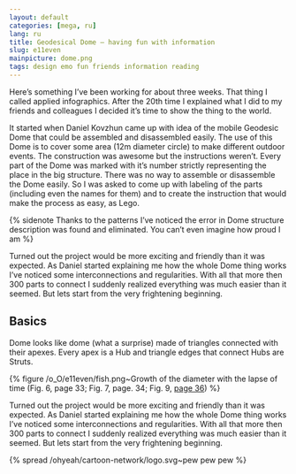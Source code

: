 ```yaml
---
layout: default
categories: [mega, ru]
lang: ru
title: Geodesical Dome — having fun with information
slug: e11even
mainpicture: dome.png
tags: design emo fun friends information reading 
---
```


Here’s something I’ve been working for about three weeks. That thing I called applied infographics. After the 20th time I explained what I did to my friends and colleagues I decided it’s time to show the thing to the world.

It started when Daniel Kovzhun came up with idea of the mobile Geodesic Dome that could be assembled and disassembled easily. The use of this Dome is to cover some area (12m diameter circle) to make different outdoor events. The construction was awesome but the instructions weren’t. Every part of the Dome was marked with it’s number strictly representing the place in the big structure. There was no way to assemble or disassemble the Dome easily. So I was asked to come up with labeling of the parts (including even the names for them) and to create the instruction that would make the process as easy, as Lego.

{% sidenote Thanks to the patterns I’ve noticed the error in Dome structure description was found and eliminated. You can’t even imagine how proud I am %}

Turned out the project would be more exciting and friendly than it was expected. As Daniel started explaining me how the whole Dome thing works I’ve noticed some interconnections and regularities. With all that more then 300 parts to connect I suddenly realized everything was much easier than it seemed. But lets start from the very frightening beginning.

## Basics

Dome looks like dome (what a surprise) made of triangles connected with their apexes. Every apex is a Hub and triangle edges that connect Hubs are Struts.

{% figure /o_O/e11even/fish.png~Growth of the diameter with the lapse of time (Fig. 6, page 33; Fig. 7, page. 34; Fig. 9, <a href="#">page 36</a>) %}

Turned out the project would be more exciting and friendly than it was expected. As Daniel started explaining me how the whole Dome thing works I’ve noticed some interconnections and regularities. With all that more then 300 parts to connect I suddenly realized everything was much easier than it seemed. But lets start from the very frightening beginning.

{% spread /ohyeah/cartoon-network/logo.svg~pew pew pew %}
